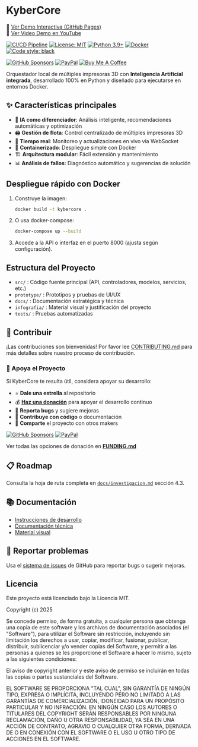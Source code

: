 # KyberCore

🚀 [Ver Demo Interactiva (GitHub Pages)](https://elisaul77.github.io/kybercore/)  
🎥 [Ver Video Demo en YouTube](https://www.youtube.com/watch?v=r3Lz_apk1oo)  

[![CI/CD Pipeline](https://github.com/elisaul77/kybercore/actions/workflows/ci-cd.yml/badge.svg)](https://github.com/elisaul77/kybercore/actions/workflows/ci-cd.yml)
[![License: MIT](https://img.shields.io/badge/License-MIT-yellow.svg)](https://opensource.org/licenses/MIT)
[![Python 3.9+](https://img.shields.io/badge/python-3.9+-blue.svg)](https://www.python.org/downloads/)
[![Docker](https://img.shields.io/badge/docker-ready-blue.svg)](https://www.docker.com/)
[![Code style: black](https://img.shields.io/badge/code%20style-black-000000.svg)](https://github.com/psf/black)

[![GitHub Sponsors](https://img.shields.io/badge/GitHub-Sponsors-pink?style=for-the-badge&logo=githubsponsors)](https://github.com/sponsors/elisaul77)
[![PayPal](https://img.shields.io/badge/PayPal-Donate-blue?style=for-the-badge&logo=paypal)](https://paypal.me/eflorezp)
[![Buy Me A Coffee](https://img.shields.io/badge/Buy%20Me%20A%20Coffee-Support-yellow?style=for-the-badge&logo=buymeacoffee)](https://buymeacoffee.com/elisaul77)

Orquestador local de múltiples impresoras 3D con **Inteligencia Artificial integrada**, desarrollado 100% en Python y diseñado para ejecutarse en entornos Docker.

## ✨ Características principales

- 🤖 **IA como diferenciador**: Análisis inteligente, recomendaciones automáticas y optimización
- 🖨️ **Gestión de flota**: Control centralizado de múltiples impresoras 3D
- 🔄 **Tiempo real**: Monitoreo y actualizaciones en vivo via WebSocket
- 🐳 **Containerizado**: Despliegue simple con Docker
- 🏗️ **Arquitectura modular**: Fácil extensión y mantenimiento
- 📊 **Análisis de fallos**: Diagnóstico automático y sugerencias de solución

## Despliegue rápido con Docker

1. Construye la imagen:
   ```sh
   docker build -t kybercore .
   ```
2. O usa docker-compose:
   ```sh
   docker-compose up --build
   ```
3. Accede a la API o interfaz en el puerto 8000 (ajusta según configuración).

## Estructura del Proyecto
- `src/` : Código fuente principal (API, controladores, modelos, servicios, etc.)
- `prototype/` : Prototipos y pruebas de UI/UX
- `docs/` : Documentación estratégica y técnica
- `infografia/` : Material visual y justificación del proyecto
- `tests/` : Pruebas automatizadas

## 🤝 Contribuir

¡Las contribuciones son bienvenidas! Por favor lee [CONTRIBUTING.md](CONTRIBUTING.md) para más detalles sobre nuestro proceso de contribución.

### 💖 Apoya el Proyecto

Si KyberCore te resulta útil, considera apoyar su desarrollo:

- ⭐ **Dale una estrella** al repositorio
- 💰 **[Haz una donación](FUNDING.md)** para apoyar el desarrollo continuo
- 🐛 **Reporta bugs** y sugiere mejoras
- 📝 **Contribuye con código** o documentación
- 📢 **Comparte** el proyecto con otros makers

[![GitHub Sponsors](https://img.shields.io/badge/❤️%20Sponsor-GitHub-pink)](https://github.com/sponsors/elisaul77)
[![PayPal](https://img.shields.io/badge/💰%20Donate-PayPal-blue)](https://paypal.me/eflorezp)

Ver todas las opciones de donación en **[FUNDING.md](FUNDING.md)**

## 📋 Roadmap

Consulta la hoja de ruta completa en [`docs/investigacion.md`](docs/investigacion.md) sección 4.3.

## 📚 Documentación

- [Instrucciones de desarrollo](INSTRUCCIONES.md)
- [Documentación técnica](docs/)
- [Material visual](infografia/)

## 🐛 Reportar problemas

Usa el [sistema de issues](https://github.com/elisaul77/kybercore/issues) de GitHub para reportar bugs o sugerir mejoras.

## Licencia

Este proyecto está licenciado bajo la Licencia MIT.

Copyright (c) 2025

Se concede permiso, de forma gratuita, a cualquier persona que obtenga una copia de este software y los archivos de documentación asociados (el "Software"), para utilizar el Software sin restricción, incluyendo sin limitación los derechos a usar, copiar, modificar, fusionar, publicar, distribuir, sublicenciar y/o vender copias del Software, y permitir a las personas a quienes se les proporcione el Software a hacer lo mismo, sujeto a las siguientes condiciones:

El aviso de copyright anterior y este aviso de permiso se incluirán en todas las copias o partes sustanciales del Software.

EL SOFTWARE SE PROPORCIONA "TAL CUAL", SIN GARANTÍA DE NINGÚN TIPO, EXPRESA O IMPLÍCITA, INCLUYENDO PERO NO LIMITADO A LAS GARANTÍAS DE COMERCIALIZACIÓN, IDONEIDAD PARA UN PROPÓSITO PARTICULAR Y NO INFRACCIÓN. EN NINGÚN CASO LOS AUTORES O TITULARES DEL COPYRIGHT SERÁN RESPONSABLES POR NINGUNA RECLAMACIÓN, DAÑO U OTRA RESPONSABILIDAD, YA SEA EN UNA ACCIÓN DE CONTRATO, AGRAVIO O CUALQUIER OTRA FORMA, DERIVADA DE O EN CONEXIÓN CON EL SOFTWARE O EL USO U OTRO TIPO DE ACCIONES EN EL SOFTWARE.
